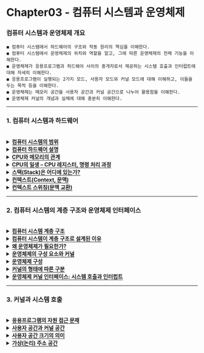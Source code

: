# Chapter03 - 컴퓨터 시스템과 운영체제

### 컴퓨터 시스템과 운영체제 개요

```
◼ 컴퓨터 시스템에서 하드웨어의 구조와 작동 원리의 핵심을 이해한다.
◼ 컴퓨터 시스템에서 운영체제의 위치와 역할을 알고, 그에 따른 운영체제의 전체 기능을 이해한다.
◼ 운영체제가 응용프로그램과 하드웨어 사이의 중개자로서 제공하는 시스템 호출과 인터럽트에 대해 자세히 이해한다.
◼ 응용프로그램이 실행되는 2가지 모드, 사용자 모드와 커널 모드에 대해 이해하고, 이들을 두는 목적 등을 이해한다.
◼ 운영체제는 메모리 공간을 사용자 공간과 커널 공간으로 나누어 활용함을 이해한다.
◼ 운영체제 커널의 개념과 실체에 대해 충분히 이해한다.
```
 <hr>

### 1. 컴퓨터 시스템과 하드웨어
<br>

<details>
  <summary><span style="border-bottom:0.05em solid"><strong>컴퓨터 시스템의 범위</strong></span></summary>
    <ul>
     <li>컴퓨터 시스템의 계층</li> 
     <ul>
      <li>1) 응용프로그램 층</li>
      <li>2) 운영체제 층</li>
      <li>3) 컴퓨터 하드웨어 층</li>
     </ul>
     <li>컴퓨터 시스템 계층 구조의 특징</li> 
     <ul>
      <li>사용자는 응용프로그램과 GUI/도구프로그램(툴 /유틸리티)을 통해 컴퓨터 활용</li>
      <li>하드웨어는 모두 운영체제의 배타적 독점적 지배 받음</li>
      <li>사용자나 응용프로그램의 하드웨어에 대한 직접 접근 불허 → 반드시 운영체제를 통해서만 접근 가능</li>
     </ul>
  </ul>
  <img src="https://user-images.githubusercontent.com/36596037/226596063-13093717-c866-47f5-8bff-8980f7a92c72.png">
</details>

<details>
  <summary><span style="border-bottom:0.05em solid"><strong>컴퓨터 하드웨어 설명</strong></span></summary>
    <ul>
     <li>CPU(Central Processing Unit)</li> 
     <ul>
      <li>컴퓨터의 가장 핵심 장치이며 프로그램 코드(기계 명령)를 해석하여 실행하는 중앙처리장치</li>
      <li>전원이 공급될 때 작동 시작, 메모리에 적재된 프로그램 실행</li>
     </ul>
     <li>메모리</li> 
     <ul>
      <li>CPU에 의해 실행되는 프로그램 코드와 데이터가 적재되는 공간 → 반도체 메모리 RAM</li>
      <li>프로그램은 실행되기 위해 반드시 메모리에 적재되어야 함</li>
     </ul>
     <li>캐시 메모리(Cache Memory)</li> 
     <ul>
      <li>CPU의 프로그램 실행 속도를 높이기 위해, CPU와 메모리 사이에 소량의 빠른 메모리(고가의 메모리)를 설치하게 되었음</li>
      <li>캐시 메모리가 있는 경우 CPU는 캐시 메모리에서만 프로그램 실행/li>
     </ul>
     <li>장치(device)들</li> 
     <ul>
      <li>키보드, 프린터, 스캐너 등</li>
     </ul>
     <li>버스(bus)</li> 
     <ul>
      <li>하드웨어들이 데이터를 주고받기 위해 0과 1의 디지털 신호가 지나가는 여러 가닥의 선을 다발로 묶어 부르는 용어</li>
      <li>버스의 종류(버스에 지나다니는 정보에 따라)</li>
      <ul>
       <li>주소 버스(address bus) - 주소 신호가 지나다니는 버스</li>
       <li>데이터 버스(data bus) - 데이터 신호가 지나다니는 버스</li>
       <li>제어 버스(control bus) - 제어 신호가 지나다니는 버스</li>
      </ul>
      <li>주소</li>
      <ul>
       <li>메모리, 입출력 장치나 저장 장치 내에 있는 저장소(레지스터들)에 대한 번지이며 0번지에서 시작하는 양수</li>
       <li>주소 버스는 주소 값이 전달되는 여러 선의 다발</li>
       <li>CPU는 메모리나 입출력 장치에 값을 쓰거나 읽을 때 반드시 주소를 발생시킴</li>
      </ul>
      <li>목적에 따라 버스 구분</li>
      <ul>
       <li>시스템 버스(system bus): CPU, 캐시 메모리, 메모리 등 빠른 하드웨어들 사이에 데이터 전송 → 고속도로에 비유</li>
       <li>입출력 버스(I/O bus) : 상대적으로 느린 입출력 장치들로 부터 입출력 데이터 전송 → 일반 도로에 비유</li>
      </ul>
  </ul>
</details>

<details>
  <summary><span style="border-bottom:0.05em solid"><strong>CPU와 메모리의 관계</strong></span></summary>
    <ul>
     <li>32비트 컴퓨터란?</li> 
     <ul>
      <li>32비트 CPU를 가진 컴퓨터</li>
     </ul>
     <li>32비트 CPU란?</li> 
     <ul>
      <li>한번에 32비트를 처리할 수 있는 내부구조(레지스터, ALU 등)를 갖는 CPU</li>
      <li>CPU에 32개의 주소선 있음</li>
      <ul>
       <li>CPU의 액세스 범위: 232개의 서로 다른 주소(0 ~ 232-1 번지)</li>
       <li>한 번지의 공간이 1바이트이므로, 232개의 주소 = 232 바이트 = 4GB</li>
       <li>32비트 CPU를 가진 컴퓨터에 4GB이상 메모리를 설치할 경우에는 4GB를 넘어선 영역은 사용할 수 없음</li>
     </ul>
      <li>CPU에 입출력 되는 32개의 데이터 선 있음</li>
     </ul>
  </ul>
  <img src="https://user-images.githubusercontent.com/36596037/226597511-a77f671a-c2b5-4c49-bf6c-d98a4938b456.png">
</details>

<details>
  <summary><span style="border-bottom:0.05em solid"><strong>CPU의 일생 – CPU 레지스터, 명령 처리 과정</strong></span></summary>
    <ul>
     <li>CPU 레지스터들</li> 
     <ul>
      <li>PC(Program Counter) - 다음에 실행할 명령의 메모리 주소 저장</li>
      <li>IR(Instruction Register) - 현재 실행하기 위해 메모리로부터 읽어 온 명령 저장</li>
      <li>SP(Stack Pointer) - 스택의 톱 메모리 주소 저장</li>
      <li>상태 레지스터(status register) - CPU의 상태 정보나 인터럽트 금지 등의 제어 정보 저장</li>
      <li>데이터 레지스터들(data registers) - 연산에 사용되거나 사용될 데이터들 저장</li>
      <li>기타 특수용도 레지스터들 - 페이지 테이블이 저장된 메모리 주소를 가리키는 레지스터 등</li>
     </ul>
     <li>CPU 명령 사이클(instruction cycle) – CPU의 일생</li> 
     <ul>
      <li>CPU가 하나의 명령을 실행하는 과정</li>
      <li>CPU는 전원이 켜진 후 단순하게 명령 사이클 반복</li>
     </ul>
  </ul>
  <img src="https://user-images.githubusercontent.com/36596037/226598440-174eb550-33fc-4386-8f55-a8a819990933.png">
  <img src="https://user-images.githubusercontent.com/36596037/226598485-fc82c863-037e-451a-8e5e-3fef18f41570.png">
</details>
 
 <details>
  <summary><span style="border-bottom:0.05em solid"><strong>스택(Stack)은 어디에 있는가?</strong></span></summary>
    <ul>
     <li>프로그램이 실행되기 위해 운영체제가 할당하는 4개의 공간</li> 
     <ul>
      <li>1) 코드(code) 공간 – 프로그램 코드 적재</li>
      <li>2) 데이터(data) 공간 - 전역 변수들이 적재되는 공</li>
      <li>3) 힙(heap) 공간 – 프로그램에서 동적 할당 받는 공간</li>
      <li>4) 스택(stack) 공간 – 함수가 호출될 때 매개변수, 지역변수 등 저장</li>
     </ul>
     <li>스택</li> 
     <ul>
      <li>메모리의 일부를 스택으로 사용하도록 할당된 공간</li>
      <li>C운영체제는 각 프로그램에게 스택 공간을 할당하며 SP 레지스터는 현재 CPU가 실행중인 프로그램의 스택 꼭대기 주소를 가리킴</li>
     </ul>
  </ul>
  <img src="https://user-images.githubusercontent.com/36596037/226599142-f2afdea1-5d74-4b2c-94c8-cdf4f69b665b.png">
</details>
 
<details>
  <summary><span style="border-bottom:0.05em solid"><strong>컨텍스트(Context, 문맥)</strong></span></summary>
    <ul>
     <li>한 프로그램이 실행 중인 일체의 상황 혹은 상황 정보</li> 
     <ul>
      <li>CPU 레지스터들의 값</li>
      <ul>
       <li>PC(코드 주소), SP(스택 주소), 기타 다른 레지스터들의 값</li>
      </ul>
      <li>메모리</li>
      <ul>
       <li>프로그램 코드와 데이터, 스택, 동적 할당을 받아 저장한 값</li>
      </ul>
      <li>축소 정의한 컨텍스트(문맥)의 정의</li>
      <ul>
       <li>메모리의 내용은 문맥 교환시에도 유지되므로 CPU 레지스터들의 값만으로 정의</li>
      </ul>
     </ul>
 </ul>
 <img src="https://user-images.githubusercontent.com/36596037/226600101-5c7b03ee-1f69-4237-8b9c-192a70d5274a.png">
</details>
 
 <details>
  <summary><span style="border-bottom:0.05em solid"><strong>컨텍스트 스위칭(문맥 교환)</strong></span></summary>
    <ul>
     <li>CPU가 현재 프로그램의 실행을 중지하고 다른 프로그램을 실행할 때 발생</li> 
     <li>컨텍스트 스위칭 과정</li> 
     <ul>
      <li>1) 현재 실행중인 프로그램의 컨텍스트(CPU 레지스터들의 값)를 메모리에 저장</li> 
      <li>2) 새로 실행시킬 프로그램의 저장된 컨텍스트(CPU 레지스터들의 값)를 CPU에 복귀</li> 
     </ul>
  </ul>
   <img src="https://user-images.githubusercontent.com/36596037/226600195-23b5a2c6-17c1-457a-8007-8510897010ed.png">
</details>

<hr>

### 2. 컴퓨터 시스템의 계층 구조와 운영체제 인터페이스
<br>
 
<details>
  <summary><span style="border-bottom:0.05em solid"><strong>컴퓨터 시스템 계층 구조</strong></span></summary>
    <ol>
     <li>사용자</li> 
     <li>응용프로그램</li> 
     <li>운영체제</li> 
     <ul>
      <li>커널 코드</li> 
      <li>디바이스 드라이버</li> 
     </ul>
     <li>하드웨어</li> 
  </ol>
   <img src="https://user-images.githubusercontent.com/36596037/226600676-17241ac6-5de0-4895-a23d-873c9629f63a.png">
</details>
 
<details>
  <summary><span style="border-bottom:0.05em solid"><strong>컴퓨터 시스템이 계층 구조로 설계된 이유</strong></span></summary>
    <ul>
     <li>계층간 독립성 확보(칸막이가 있다고 생각 = 다른 계층의 상세 내용은 몰라도 사용 가능)를 위해</li> 
     <ul>
      <li>사용자</li> 
      <ul>
       <li>운영체제나 하드웨어에 대해 몰라도 응용프로그램으로 컴퓨터 활용</li> 
      </ul>
      <li>응용프로그램</li> 
      <ul>
       <li>컴퓨터 하드웨어의 타입이나 구조, 제어 방법을 몰라도 개발 가능</li>
       <li>컴퓨터 하드웨어가 바뀌어도 응용프로그램을 다시 작성할 필요 없음</li>
      </ul>
      <li>운영체제</li> 
      <ul>
       <li>운영체제는 장치 관련된 모든 작업을 디바이스 드라이버에게 요청</li>
       <li>응용프로그램과 하드웨어 사이의 인터페이스</li>
      </ul>
  </ul>
</details>
 
<details>
  <summary><span style="border-bottom:0.05em solid"><strong>왜 운영체제가 필요한가?</strong></span></summary>
    <ul>
     <li>운영체제가 없다면</li> 
     <ul>
      <li>응용프로그램이나 사용자가 직접 하드웨어를 제어해야 함</li> 
      <li>하드웨어에 대한 지식이 필요하며, 충돌, 관리, 보안의 문제 발생</li> >
     </ul>
     <li>운영체제의 필요성 → 자원에 대한 충돌 해결, 성능 최적화, 사용자의 시스템 사용 효율화</li>
  </ul>
</details>
 
 <details>
  <summary><span style="border-bottom:0.05em solid"><strong>운영체제의 구성 요소와 커널</strong></span></summary>
  <img src="https://user-images.githubusercontent.com/36596037/226601783-78d3bab0-f9d1-4839-91ee-8be87ccec5aa.png">
</details>
 
 <details>
  <summary><span style="border-bottom:0.05em solid"><strong>운영체제 구성</strong></span></summary>
    <ul>
     <li>운영체제 = 커널 + 툴 + 디바이스 드라이버</li> 
     <ul>
      <li>1) 커널(kernel)</li> 
      <ul>
       <li>운영체제의 핵심 부분, 좁은 의미의 운영체제, 부팅 후 메모리에 상주하는 코드와 데이터이며 운영체제의 핵심 기능 모두 구현</li> 
       <li>커널 코드는 함수들의 집합이며 커널 기능을 이용하려면 응용프로그램은 반드시 시스템 호출 사용</li> >
      </ul>
      <li>2) 도구(tool) 소프트웨어와 GUI</li>
      <ul>
       <li>사용자가 컴퓨터를 편리하게 사용할 수 있도록 제공하는 툴 소프트웨어 혹은 툴 응용프로그램</li> 
      </ul>
      <li>3) 디바이스 드라이버(device driver)</li>
      <ul>
       <li>장치를 직접 제어하고 입출력을 담당하는 소프트웨어</li> 
      </ul>
     </ul>
  </ul>
 <img src="https://user-images.githubusercontent.com/36596037/226602418-bcd23719-7efb-4663-bd8c-a1e040e896e2.png">
</details>

<details>
  <summary><span style="border-bottom:0.05em solid"><strong>커널의 형태에 따른 구분</strong></span></summary>
    <ul>
     <li>모놀리식(Monolithic) 커널</li> 
     <ul>
      <li>단일 커널이라고도 부르며 커널의 모든 기능이 하나의 덩어리로 구현됨 → Unix, Linux, DOS, Solaris 등</li> 
     </ul>
     <li>마이크로(Micro) 커널</li> 
     <ul>
      <li>기본 핵심 기능만 커널에 구현하고 나머지 기능은 ‘서버’라는 프로세스로 제공 → Mach, QNX, Symbian, Mac OS X, Minix</li> 
     </ul>
     <li>하이브리드(혼합형) 커널</li> 
     <ul>
      <li>현재는 순수 마이크로 커널 방식은 없고 모놀리식 커널과 마이크로 커널의 장단점을 섞어서 사용 → Windows</li> 
     </ul>
  </ul>
</details>
 
 <details>
  <summary><span style="border-bottom:0.05em solid"><strong>운영체제 커널 인터페이스: 시스템 호출과 인터럽트</strong></span></summary>
    <ul>
     <li>커널에 접근하는 2가지의 인터페이스: 시스템 호출과 인터럽트</li> 
     <ul>
      <li>1) 시스템 호출 → 응용 프로그램에서 커널을 호출하는 방법</li> 
      <li>2) 인터럽트 → 하드웨어에서 커널을 호출하는 방법</li> 
     </ul>
     <li>1) 시스템 호출(system call)</li> 
     <ul>
      <li>커널과 응용프로그램 사이의 인터페이스이며 응용프로그램에서 커널 기능을 사용할 수 있는 유일한 방법</li> 
      <li>시스템 호출 라이브러리를 통해 다양한 시스템 호출 함수 제공하며 운영체제 패키지에 포함됨</li> 
     </ul>
     <li>2) 인터럽트(interrupt)</li> 
     <ul>
      <li>커널과 하드웨어 장치 사이의 인터페이스</li> 
      <li>인터럽트가 발생하면</li> 
      <ul>
       <li>① CPU는 하던 일을 중단하고 인터럽트 서비스 루틴(ISR: Interrupt Service Routine) 실행</li> 
       <li>② 인터럽트 서비스 루틴은 대부분 디바이스 드라이버 내에 있음</li> 
       <li>③ 인터럽트 서비스 루틴은 커널 영역에 적재</li> 
       <li>④ CPU는 인터럽트 서비스 루틴의 실행을 마치면 하던 작업 계속</li> 
      </ul>
      <li>인터럽트 활용</li> 
      <ul>
       <li>운영체제가 장치에게 지시한 입출력 작업의 완료, 예고 없는 네트워크 데이터의 도착, 키보드나 마우스의 입력, 부족한 배터리 경고 등 장치와 관련된 모든 이벤트 처리</li> 
      </ul>
     </ul>
  </ul>

<img src="https://user-images.githubusercontent.com/36596037/226603160-f959d282-3a8c-47b1-b2d5-79f417260c1f.png">
</details>
 
<hr>

### 3. 커널과 시스템 호출
<br>
 
  <details>
  <summary><span style="border-bottom:0.05em solid"><strong>응용프로그램의 자원 접근 문제</strong></span></summary>
    <ul>
     <li>근래의 운영체제는 다수의 응용프로그램이 한 컴퓨터에서 동시에 실행되는 형태</li> 
     <li>다양한 문제점</li> 
     <ul>
      <li>응용프로그램이 직접 컴퓨터 자원에 접근하면 충돌과 훼손 발생</li> 
      <li>다른 응용프로그램이 적재된 메모리 훼손 가능</li> 
     </ul>
     <li>해결 방안</li> 
     <ul>
      <li>응용프로그램의 자원 접근을 불허하며 자원에 대한 모든 접근은 커널에만 부여</li> 
     </ul>
     <li>구체적인 해결 방법</li> 
     <ul>
      <li>1) 메모리 공간을 사용자 공간과 커널 공간으로 분리 → 응용프로그램은 사용자 공간에만 적재, 커널은 커널 공간에만 적재</li>
      <li>2) CPU의 실행 모드를 사용자 모드와 커널 모드로 분리</li>
      <li>3) 응용프로그램이 커널 기능을 이용하고자 할 때, 시스템 호출을 이용해서만 커널 코드 이용</li>
     </ul>
  </ul>
</details>
 
 <details>
  <summary><span style="border-bottom:0.05em solid"><strong>사용자 공간과 커널 공간</strong></span></summary>
    <ul>
     <li>운영체제는 CPU로 액세스(접근) 할 수 있는 전체 주소공간을 2개의 공간으로 분리</li> 
     <ul>
      <li>1) 사용자 공간(user space)</li> 
      <ul>
       <li>응용프로그램이 적재되고 응용프로그램의 변수가 만들어지고, 동적으로 할당 받는 공간</li> 
       <li>사용자 모드로만 동작</li> 
      </ul>
      <li>2) 커널 공간(kernel space)</li> 
      <ul>
       <li>커널만 사용할 수 있는 공간</li> 
       <li>커널 코드, 커널 데이터 등 커널에 의해 배타적으로사용되는 공간이며 디바이스 드라이버도 포함됨</li> 
       <li>커널 모드로만 동작</li> 
      </ul> 
     </ul>
  </ul>
<img src="https://user-images.githubusercontent.com/36596037/226605299-6fddb95d-13f5-49d7-9948-f3f495732771.png">
</details>
 
  <details>
  <summary><span style="border-bottom:0.05em solid"><strong>사용자 공간 크기의 의미</strong></span></summary>
    <ul>
     <li>사용자 공간 크기</li> 
     <ul>
      <li>한 응용프로그램의 최대 크기 결정</li> 
      <ul>
       <li>프로그램 코드 + 데이터(전역변수) + 힙(동적할당) + 스택 합친 크기</li> 
       <li>예) 32비트 Windows 운영체제에서 사용자 공간 2GB → 응용프로그램을 2GB 크기이상 개발할 수 없음</li> 
      </ul>
     </ul>
     <li>사용자 공간의 주소 범위</li> 
     <ul>
      <li>응용프로그램은 운영체제가 설정한 사용자 공간의 주소 범위를 넘어설 수 없음</li> 
      <ul>
       <li>예) 32비트 Windows 운영체제에서 응용프로그램은 0~7FFFFFFF 범위의 주소를 넘어 액세스하면 바로 종료(심각한 오류</li> 
      </ul>
     </ul>
  </ul>
<img src="https://user-images.githubusercontent.com/36596037/226606196-7e99e653-6abf-413b-90ee-4a32242723cf.png">
</details>
 
 <details>
  <summary><span style="border-bottom:0.05em solid"><strong>가상(논리) 주소 공간</strong></span></summary>
    <ul>
     <li>가상(virtual, 논리) 주소공간 = 사용자 공간 + 커널 공간</li>
     <li>개념</li>
     <ul>
      <li>근래의 운영체제에서 사용자나 응용프로그램 관점에서 보는 주소 범위(공간)</li> 
      <ul>
       <li>물리 메모리의 주소 범위(공간)와 다름</li> 
      </ul>
      <li>프로그래머는 자신의 프로그램이 항상 물리 주소(메모리 주소) 0번지 부터 시작해 연속적으로 배치/실행되며, 
       또한 실행시에는 CPU의 전체 주소 공간(물리 주소 공간)을 혼자만 사용할 수 있다고 착각</li> 
     </ul>
    </ul>
  </ul>
<img src="(https://user-images.githubusercontent.com/36596037/226606861-0b380de4-e76d-498a-bac3-7608423cd86c.png">
</details>
 
 
